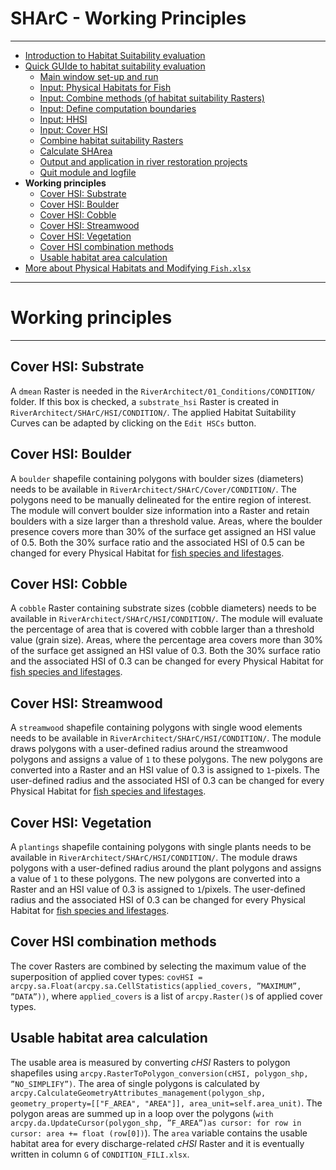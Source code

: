 SHArC - Working Principles
==========================

***

- [Introduction to Habitat Suitability evaluation](SHArC#heintro)
- [Quick GUIde to habitat suitability evaluation](SHArC#hequick)
  * [Main window set-up and run](SHArC#main-window-set-up-and-run)
  * [Input: Physical Habitats for Fish](SHArC#hefish)
  * [Input: Combine methods (of habitat suitability Rasters)](SHArC#hecombine)
  * [Input: Define computation boundaries](SHArC#hebound)
  * [Input: HHSI](SHArC#hemakehsi)
  * [Input: Cover HSI](SHArC#hemakecovhsi)
  * [Combine habitat suitability Rasters](SHArC#herunchsi)
  * [Calculate SHArea](SHArC#herunSHArea)
  * [Output and application in river restoration projects](SHArC#heoutput)
  * [Quit module and logfile](SHArC#quit-module-and-logfile)
- **Working principles**
  * [Cover HSI: Substrate](#subshsi)
  * [Cover HSI: Boulder](#bouhsi)
  * [Cover HSI: Cobble](#cobhsi)
  * [Cover HSI: Streamwood](#woohsi)
  * [Cover HSI: Vegetation](#veghsi)
  * [Cover HSI combination methods](#hecombinecov)
  * [Usable habitat area calculation](#hewuamethods)
- [More about Physical Habitats and Modifying `Fish.xlsx`](aqua-modification#hecode)

***

# Working principles<a name="heprin"></a>
***


## Cover HSI: Substrate<a name="subshsi"></a>

A `dmean` Raster is needed in the `RiverArchitect/01_Conditions/CONDITION/` folder. If this box is checked,
a `substrate_hsi` Raster is created in `RiverArchitect/SHArC/HSI/CONDITION/`. The applied Habitat Suitability Curves can be adapted by clicking on the `Edit HSCs` button.

## Cover HSI: Boulder<a name="bouhsi"></a>

A `boulder` shapefile containing polygons with boulder sizes (diameters) needs to be available in `RiverArchitect/SHArC/Cover/CONDITION/`. The polygons need to be manually delineated for the entire region of interest. The module will convert boulder size information into a Raster and retain boulders with a size larger than a threshold value. Areas, where the boulder presence covers more than 30\% of the surface get assigned an HSI value of 0.5. Both the 30\% surface ratio and the associated HSI of 0.5 can be changed for every Physical Habitat for [fish species and lifestages](SHArC#hefish).

## Cover HSI: Cobble<a name="cobhsi"></a>

A `cobble` Raster containing substrate sizes (cobble diameters) needs to be available in `RiverArchitect/SHArC/HSI/CONDITION/`. The module will evaluate the percentage of area that is covered with cobble larger than a threshold value (grain size). Areas, where the percentage area covers more than 30\% of the surface get assigned an HSI value of 0.3. Both the 30\% surface ratio and the associated HSI of 0.3 can be changed for every Physical Habitat for [fish species and lifestages](SHArC#hefish).


## Cover HSI: Streamwood<a name="woohsi"></a>

A `streamwood` shapefile containing polygons with single wood elements needs to be available in `RiverArchitect/SHArC/HSI/CONDITION/`. The module draws polygons with a user-defined radius around the streamwood polygons and
assigns a value of `1` to these polygons. The new polygons are converted into a Raster and an HSI value of 0.3 is assigned to `1`-pixels. The user-defined radius and the associated HSI of 0.3 can be changed for every Physical Habitat for [fish species and lifestages](SHArC#hefish).


## Cover HSI: Vegetation<a name="veghsi"></a>

A `plantings` shapefile containing polygons with single plants needs to be available in `RiverArchitect/SHArC/HSI/CONDITION/`. The module draws polygons with a user-defined radius around the plant polygons and assigns a value of `1` to these polygons. The new polygons are converted into a Raster and an HSI value of 0.3 is assigned to `1`/pixels. The user-defined radius and the associated HSI of 0.3 can be changed for every Physical Habitat for [fish species and lifestages](SHArC#hefish).


## Cover HSI combination methods<a name="hecombinecov"></a>

The cover Rasters are combined by selecting the maximum value of the superposition of applied cover types: `covHSI = arcpy.sa.Float(arcpy.sa.CellStatistics(applied_covers, ”MAXIMUM”, ”DATA”))`, where `applied_covers` is a list of `arcpy.Raster()`s of applied cover types.

## Usable habitat area calculation<a name="hewuamethods"></a>

The usable area is measured by converting *cHSI* Rasters to polygon shapefiles using `arcpy.RasterToPolygon_conversion(cHSI, polygon_shp, ”NO_SIMPLIFY”)`. The area of single polygons is calculated by `arcpy.CalculateGeometryAttributes_management(polygon_shp, geometry_property=[["F_AREA", "AREA"]], area_unit=self.area_unit)`. The polygon areas are summed up in a loop over the polygons (`with arcpy.da.UpdateCursor(polygon_shp, ”F_AREA”)as cursor: for row in cursor: area += float (row[0])`). The `area` variable contains the usable habitat area for every discharge-related *cHSI* Raster and it is eventually written in column `G` of `CONDITION_FILI.xlsx`.
